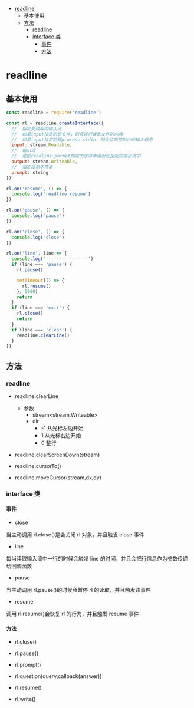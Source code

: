 - [readline](#readline)
  - [基本使用](#%E5%9F%BA%E6%9C%AC%E4%BD%BF%E7%94%A8)
  - [方法](#%E6%96%B9%E6%B3%95)
    - [readline](#readline-1)
    - [interface 类](#interface-%E7%B1%BB)
      - [事件](#%E4%BA%8B%E4%BB%B6)
      - [方法](#%E6%96%B9%E6%B3%95-1)

# readline

## 基本使用

```javascript
const readline = require('readline')

const rl = readline.createInterface({
  //  指定要读取的输入流
  //  如果input指定的是文件，则会逐行读取文件的内容
  //  如果input指定的是process.stdin，则会监听控制台的输入信息
  input: stream.Readable,
  //  输出流
  //  是把readline.pormpt指定的字符串输出到指定的输出流中
  output: stream.Writeable,
  //  指定提示字符串
  prompt: string
})

rl.on('resume', () => {
  console.log('readline resume')
})

rl.on('pause', () => {
  console.log('pause')
})

rl.on('close', () => {
  console.log('close')
})

rl.on('line', line => {
  console.log('----------------')
  if (line === 'pause') {
    rl.pause()

    setTimeout(() => {
      rl.resume()
    }, 5000)
    return
  }
  if (line === 'exit') {
    rl.close()
    return
  }
  if (line === 'clear') {
    readline.clearLine()
  }
})
```

## 方法

### readline

- readline.clearLine

  - 参数
    - stream<stream.Writeable>
    - dir
      - -1 从光标左边开始
      - 1 从光标右边开始
      - 0 整行

- readline.clearScreenDown(stream)

- readline.cursorTo()

- readline.moveCursor(stream,dx,dy)

### interface 类

#### 事件

- close

当主动调用 rl.close()是会关闭 rl 对象，并且触发 close 事件

- line

每当读取输入流中一行的时候会触发 line 的时间，并且会把行信息作为参数传递给回调函数

- pause

当主动调用 rl.pause()的时候会暂停 rl 的读取，并且触发该事件

- resume

调用 rl.resume()会恢复 rl 的行为，并且触发 resume 事件

#### 方法

- rl.close()

- rl.pause()

- rl.prompt()

- rl.question(query,callback(answer))

- rl.resume()

- rl.write()
